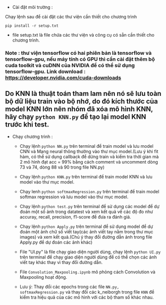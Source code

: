+ Cài đặt môi trường :

Chạy lệnh sau để cài đặt các thư viện cần thiết cho chương trình
```
pip install -r setup.txt
```
- file setup.txt là file chứa các thư viện và công cụ có sẵn cần thiết cho chương trình.

### Note : thư viện tensorflow có hai phiên bản là tensorflow và tensorflow-gpu, nếu máy tính có GPU thì cần cài đặt thêm bộ cuda toolkit và cuDNN của NVIDIA để có thể sử dụng tensorflow-gpu. Link download : https://developer.nvidia.com/cuda-downloads

## Do KNN là thuật toán tham lam nên nó sẽ lưu toàn bộ dữ liệu train vào bộ nhớ, do đó kích thước của model KNN lớn nên nhóm đã xóa mô hình KNN, hãy chạy `python KNN.py` để tạo lại model KNN trước khi test.

+ Chạy chương trình :

    - Chạy lệnh `python NN.py` trên terminal để train model và lưu model CNN và Mạng neural thông thường vào thư mục model.(Lưu ý khi fit hàm, có thể sử dụng callback để dừng train và kiểm tra thời gian mà 2 mô hình đạt acc = 99% bằng cách comment và uncomment dòng 73 và 74, dòng 88 và 90 trong file NN.py)
    - Chạy lệnh `python KNN.py` trên terminal để train model KNN và lưu model vào thư mục model.
    - Chạy lenh `python softmaxRegression.py` trên terminal để train model softmax regression và lưu model vào thư mục model.
    - Chạy lệnh `python test.py` trên terminal để sử dụng các model để dự đoán một số ảnh trong datatest và xem kết quả về các độ đo như accuray, recall, precision, f1-score  để đưa ra đánh giá.

    - Chạy lệnh `python Apply.py` trên terminal để sử dụng model để dự đoán một ảnh chữ số viết tay(các ảnh viết tay nằm trong 
      thư mục images) và xem kết quả.(Chú ý thay đổi đường dẫn ảnh trong file Apply.py để dự đoán các ảnh khác)

    - File "UI.py" là file chạy giao diện người dùng, chạy lệnh `python UI.py` trên terminal để chạy giao diện người dùng để có thể chọn các ảnh viết tay khác thay vì thay đổi đường dẫn. 

    - File `Convolution_Maxpooling.ipynb` mô phỏng cách Convolution và Maxpooling hoạt động.

    - Lưu ý: Thay đổi các epochs trong các file `NN.py, softmaxRegression.py` và thay đổi các k_neiborgh trong file `KNN` để kiểm tra hiệu quả của các mô hình với các bộ tham số khác nhau.
